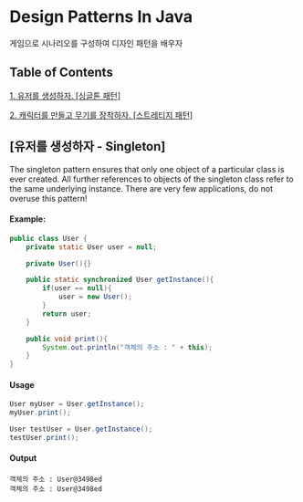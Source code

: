 # Design Patterns In Java

게임으로 시나리오를 구성하여 디자인 패턴을 배우자

## Table of Contents


[1. 유저를 생성하자. [싱글톤 패턴]](#singleton)

[2. 캐릭터를 만들고 무기를 장착하자. [스트레티지 패턴]](#strategy)
  



[유저를 생성하자 - Singleton]
------------

The singleton pattern ensures that only one object of a particular class is ever created.
All further references to objects of the singleton class refer to the same underlying instance.
There are very few applications, do not overuse this pattern!

#### Example:

```java
public class User {
    private static User user = null;

    private User(){}

    public static synchronized User getInstance(){
        if(user == null){
            user = new User();
        }
        return user;
    }

    public void print(){
        System.out.println("객체의 주소 : " + this);
    }
}
```

#### Usage

```java
User myUser = User.getInstance();
myUser.print();

User testUser = User.getInstance();
testUser.print();
```

#### Output

```
객체의 주소 : User@3498ed
객체의 주소 : User@3498ed
```
